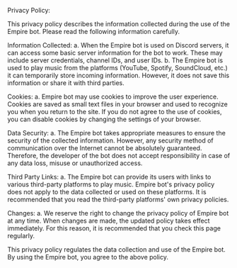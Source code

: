Privacy Policy:

This privacy policy describes the information collected during the use of the Empire bot. Please read the following information carefully.

Information Collected:
a. When the Empire bot is used on Discord servers, it can access some basic server information for the bot to work. These may include server credentials, channel IDs, and user IDs.
b. The Empire bot is used to play music from the platforms (YouTube, Spotify, SoundCloud, etc.) it can temporarily store incoming information. However, it does not save this information or share it with third parties.

Cookies:
a. Empire bot may use cookies to improve the user experience. Cookies are saved as small text files in your browser and used to recognize you when you return to the site. If you do not agree to the use of cookies, you can disable cookies by changing the settings of your browser.

Data Security:
a. The Empire bot takes appropriate measures to ensure the security of the collected information. However, any security method of communication over the Internet cannot be absolutely guaranteed. Therefore, the developer of the bot does not accept responsibility in case of any data loss, misuse or unauthorized access.

Third Party Links:
a. The Empire bot can provide its users with links to various third-party platforms to play music. Empire bot's privacy policy does not apply to the data collected or used on these platforms. It is recommended that you read the third-party platforms' own privacy policies.

Changes:
a. We reserve the right to change the privacy policy of Empire bot at any time. When changes are made, the updated policy takes effect immediately. For this reason, it is recommended that you check this page regularly.

This privacy policy regulates the data collection and use of the Empire bot. By using the Empire bot, you agree to the above policy.
